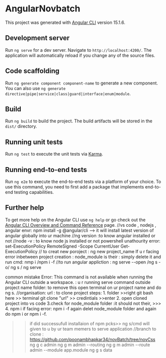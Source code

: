 # AngularNovbatch

This project was generated with [Angular CLI](https://github.com/angular/angular-cli) version 15.1.6.

## Development server

Run `ng serve` for a dev server. Navigate to `http://localhost:4200/`. The application will automatically reload if you change any of the source files.

## Code scaffolding

Run `ng generate component component-name` to generate a new component. You can also use `ng generate directive|pipe|service|class|guard|interface|enum|module`.

## Build

Run `ng build` to build the project. The build artifacts will be stored in the `dist/` directory.

## Running unit tests

Run `ng test` to execute the unit tests via [Karma](https://karma-runner.github.io).

## Running end-to-end tests

Run `ng e2e` to execute the end-to-end tests via a platform of your choice. To use this command, you need to first add a package that implements end-to-end testing capabilities.

## Further help

To get more help on the Angular CLI use `ng help` or go check out the [Angular CLI Overview and Command Reference](https://angular.io/cli) page.
//vs code , nodejs , angular envr:  npm install -g @angular/cli --> it will install latest version of angular globally into ur machine
//ng version :to know angular installed or not
//node -v : to know node js installed or not
powershell unathourity error:
set-ExecutionPolicy RemoteSigned -Scope CurrentUser 
Get-ExecutionPolicy
// to creat new poroject :  ng new project_name
If u r facing error inbetween project creation :
node_module is their : simply delete it and run cmd: nmp i /npm i -f
//to run angular appliction : ng serve --open /ng s -o/ ng s / ng serve

common mistake Error: This command is not available when running the Angular CLI outside a workspace. : u r running serve command outside project name folder: to remove this open terminal on ur project name and do ng s.
//organisation:
url : to clone project 
steps: 1. folder >>right git bash here >> terminal git clone "url" >> credintials >>enter
2. open cloned project into vs code 
3.check for node_module folder :it should not their, >>>
4. npm i
if facing error: npm i -f
again delet node_module folder and again do npm i or npm i -f.
>>if did successufull installaion of npm pcks>> ng s/cmd will given to u by ur team memers to serve application
//branch to clone : https://github.com/poonambhapkar34/novBatch/tree/novCss
ng g c admin
ng g m admin --routing
ng g m admin --route admin --module app.module 
ng g s data